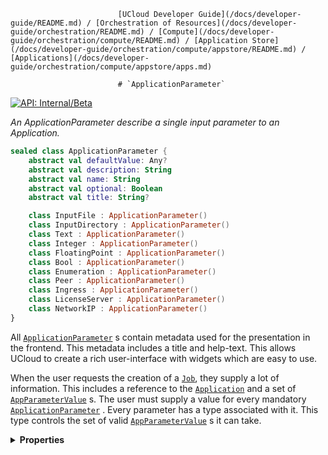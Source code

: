                             [UCloud Developer Guide](/docs/developer-guide/README.md) / [Orchestration of Resources](/docs/developer-guide/orchestration/README.md) / [Compute](/docs/developer-guide/orchestration/compute/README.md) / [Application Store](/docs/developer-guide/orchestration/compute/appstore/README.md) / [Applications](/docs/developer-guide/orchestration/compute/appstore/apps.md)
                            
                            # `ApplicationParameter`

                            
[![API: Internal/Beta](https://img.shields.io/static/v1?label=API&message=Internal/Beta&color=red&style=flat-square)](/docs/developer-guide/core/api-conventions.md)


_An ApplicationParameter describe a single input parameter to an Application._

```kotlin
sealed class ApplicationParameter {
    abstract val defaultValue: Any?
    abstract val description: String
    abstract val name: String
    abstract val optional: Boolean
    abstract val title: String?

    class InputFile : ApplicationParameter()
    class InputDirectory : ApplicationParameter()
    class Text : ApplicationParameter()
    class Integer : ApplicationParameter()
    class FloatingPoint : ApplicationParameter()
    class Bool : ApplicationParameter()
    class Enumeration : ApplicationParameter()
    class Peer : ApplicationParameter()
    class Ingress : ApplicationParameter()
    class LicenseServer : ApplicationParameter()
    class NetworkIP : ApplicationParameter()
}
```
All [`ApplicationParameter`](/docs/reference/dk.sdu.cloud.app.store.api.ApplicationParameter.md)  s contain metadata used for the presentation in the frontend. This metadata 
includes a title and help-text. This allows UCloud to create a rich user-interface with widgets which are easy to 
use. 

When the user requests the creation of a [`Job`](/docs/reference/dk.sdu.cloud.app.orchestrator.api.Job.md), they supply a lot of 
information. This includes a reference to the [`Application`](/docs/reference/dk.sdu.cloud.app.store.api.Application.md)  and a set of [`AppParameterValue`](/docs/reference/dk.sdu.cloud.app.store.api.AppParameterValue.md)  s. 
The user must supply a value for every mandatory [`ApplicationParameter`](/docs/reference/dk.sdu.cloud.app.store.api.ApplicationParameter.md)  . Every parameter has a type 
associated with it. This type controls the set of valid [`AppParameterValue`](/docs/reference/dk.sdu.cloud.app.store.api.AppParameterValue.md)  s it can take.

<details>
<summary>
<b>Properties</b>
</summary>

<details>
<summary>
<code>defaultValue</code>: <code><code><a href='https://kotlinlang.org/api/latest/jvm/stdlib/kotlin/-any/'>Any</a>?</code></code>
</summary>





</details>

<details>
<summary>
<code>description</code>: <code><code><a href='https://kotlinlang.org/api/latest/jvm/stdlib/kotlin/-string/'>String</a></code></code>
</summary>





</details>

<details>
<summary>
<code>name</code>: <code><code><a href='https://kotlinlang.org/api/latest/jvm/stdlib/kotlin/-string/'>String</a></code></code>
</summary>





</details>

<details>
<summary>
<code>optional</code>: <code><code><a href='https://kotlinlang.org/api/latest/jvm/stdlib/kotlin/-boolean/'>Boolean</a></code></code>
</summary>





</details>

<details>
<summary>
<code>title</code>: <code><code><a href='https://kotlinlang.org/api/latest/jvm/stdlib/kotlin/-string/'>String</a>?</code></code>
</summary>





</details>



</details>

